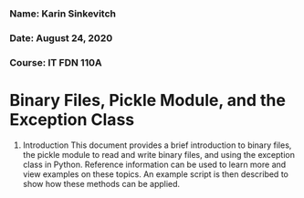 ### Name: Karin Sinkevitch
### Date: August 24, 2020
### Course: IT FDN 110A

# Binary Files, Pickle Module, and the Exception Class

1.	Introduction
This document provides a brief introduction to binary files, the pickle module to read and write binary files, and using the exception class in Python.  Reference information can be used to learn more and view examples on these topics. An example script is then described to show how these methods can be applied.
